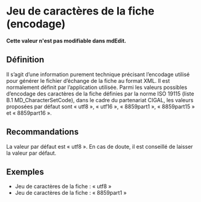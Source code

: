 
<!-- Begin @mdCharacterSet.md -->

# Jeu de caractères de la fiche (encodage)

**Cette valeur n'est pas modifiable dans mdEdit.**

## Définition

Il s’agit d’une information purement technique précisant l’encodage utilisé pour générer le fichier d’échange de la fiche au format XML. Il est normalement définit par l’application utilisée.
Parmi les valeurs possibles d’encodage des caractères de la fiche définies par la norme ISO 19115 (liste B.1 MD_CharacterSetCode), dans le cadre du partenariat CIGAL, les valeurs proposées par défaut sont « utf8 », « utf16 », « 8859part1 », « 8859part15 » et « 8859part16 ».

## Recommandations

La valeur par défaut est « utf8 ».
En cas de doute, il est conseillé de laisser la valeur par défaut.

## Exemples

- Jeu de caractères de la fiche : « utf8 »
- Jeu de caractères de la fiche : « 8859part1 »

<!-- End @mdCharacterSet.md -->

